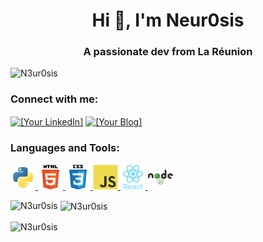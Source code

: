 <h1 align="center">Hi 👋, I'm Neur0sis</h1>
<h3 align="center">A passionate dev from La Réunion</h3>

<p align="left"> <img src="https://komarev.com/ghpvc/?username=N3ur0sis&label=Profile%20views&color=0e75b6&style=flat" alt="N3ur0sis" /> </p>

<h3 align="left">Connect with me:</h3>
<p align="left">
<a href="www.linkedin.com/in/aymericrobert" target="blank"><img align="center" src="https://cdn.jsdelivr.net/npm/simple-icons@3.0.1/icons/linkedin.svg" alt="[Your LinkedIn]" height="30" width="40" /></a>
<a href="aymericrobert.fr" target="blank"><img align="center" src="https://cdn.jsdelivr.net/npm/simple-icons@3.0.1/icons/medium.svg" alt="[Your Blog]" height="30" width="40" /></a>
</p>

<h3 align="left">Languages and Tools:</h3>
<p align="left"> 
<a href="https://www.python.org" target="_blank"> <img src="https://raw.githubusercontent.com/devicons/devicon/master/icons/python/python-original.svg" alt="python" width="40" height="40"/> </a> 
<a href="https://www.w3.org/html/" target="_blank"> <img src="https://raw.githubusercontent.com/devicons/devicon/master/icons/html5/html5-original-wordmark.svg" alt="html5" width="40" height="40"/> </a> 
<a href="https://www.w3schools.com/css/" target="_blank"> <img src="https://raw.githubusercontent.com/devicons/devicon/master/icons/css3/css3-original-wordmark.svg" alt="css3" width="40" height="40"/> </a> 
<a href="https://developer.mozilla.org/en-US/docs/Web/JavaScript" target="_blank"> <img src="https://raw.githubusercontent.com/devicons/devicon/master/icons/javascript/javascript-original.svg" alt="javascript" width="40" height="40"/> </a> 
<a href="https://reactjs.org/" target="_blank"> <img src="https://raw.githubusercontent.com/devicons/devicon/master/icons/react/react-original-wordmark.svg" alt="react" width="40" height="40"/> </a> 
<a href="https://nodejs.org" target="_blank"> <img src="https://raw.githubusercontent.com/devicons/devicon/master/icons/nodejs/nodejs-original-wordmark.svg" alt="nodejs" width="40" height="40"/> </a> 
</p>

<p><img align="left" src="https://github-readme-stats.vercel.app/api/top-langs?username=N3ur0sis&show_icons=true&locale=en&layout=compact" alt="N3ur0sis" /></p>

<p>&nbsp;<img align="center" src="https://github-readme-stats.vercel.app/api?username=N3ur0sis&show_icons=true&locale=en" alt="N3ur0sis" /></p>

<p><img align="center" src="https://github-readme-streak-stats.herokuapp.com/?user=N3ur0sis&" alt="N3ur0sis" /></p>
